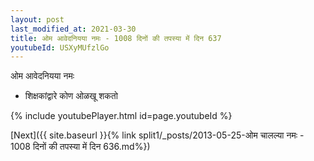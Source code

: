 ```yaml
---
layout: post
last_modified_at: 2021-03-30
title: ओम आवेदनियया नमः - 1008 दिनों की तपस्या में दिन 637
youtubeId: USXyMUfzlGo
---
```

 
 
 ओम आवेदनियया नमः  
 
 -  शिक्षकांद्वारे कोण ओळखू शकतो 
 
  
 
  
 
 
 
 
 
 


{% include youtubePlayer.html id=page.youtubeId %}
 
[Next]({{ site.baseurl }}{% link  split1/_posts/2013-05-25-ओम चालल्या नमः - 1008 दिनों की तपस्या में दिन 636.md%})
 
